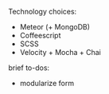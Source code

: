 Technology choices:
 - Meteor (+ MongoDB)
 - Coffeescript
 - SCSS
 - Velocity + Mocha + Chai

brief to-dos:
 - modularize form